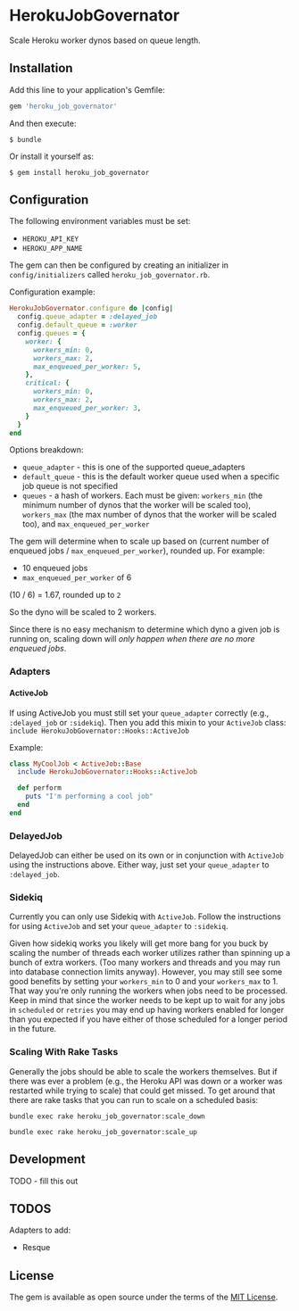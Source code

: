 
# HerokuJobGovernator

Scale Heroku worker dynos based on queue length.

## Installation

Add this line to your application's Gemfile:

```ruby
gem 'heroku_job_governator'
```

And then execute:

    $ bundle

Or install it yourself as:

    $ gem install heroku_job_governator

## Configuration

The following environment variables must be set:

* `HEROKU_API_KEY`
* `HEROKU_APP_NAME`

The gem can then be configured by creating an initializer in `config/initializers` called `heroku_job_governator.rb`.

Configuration example:

```ruby
HerokuJobGovernator.configure do |config|
  config.queue_adapter = :delayed_job
  config.default_queue = :worker
  config.queues = {
    worker: {
      workers_min: 0,
      workers_max: 2,
      max_enqueued_per_worker: 5,
    },
    critical: {
      workers_min: 0,
      workers_max: 2,
      max_enqueued_per_worker: 3,
    }
  }
end
```

Options breakdown:

- `queue_adapter` - this is one of the supported queue_adapters
- `default_queue` - this is the default worker queue used when a specific job queue is not specified
- `queues` - a hash of workers. Each must be given: `workers_min` (the minimum number of dynos that the worker will be scaled too), `workers_max` (the max number of dynos that the worker will be scaled too), and `max_enqueued_per_worker`

The gem will determine when to scale up based on (current number of enqueued jobs / `max_enqueued_per_worker`), rounded up. For example:

- 10 enqueued jobs
- `max_enqueued_per_worker` of 6

(10 / 6) = 1.67, rounded up to `2`

So the dyno will be scaled to 2 workers.

Since there is no easy mechanism to determine which dyno a given job is running on, scaling down will *only happen when there are no more enqueued jobs*.

### Adapters

#### ActiveJob

If using ActiveJob you must still set your `queue_adapter` correctly (e.g., `:delayed_job` or `:sidekiq`). Then you add this mixin to your `ActiveJob` class: `include HerokuJobGovernator::Hooks::ActiveJob`

Example:

```ruby
class MyCoolJob < ActiveJob::Base
  include HerokuJobGovernator::Hooks::ActiveJob

  def perform
    puts "I'm performing a cool job"
  end
end
```

### DelayedJob

DelayedJob can either be used on its own or in conjunction with `ActiveJob` using the instructions above. Either way, just set your `queue_adapter` to `:delayed_job`.

### Sidekiq

Currently you can only use Sidekiq with `ActiveJob`. Follow the instructions for using `ActiveJob` and set your `queue_adapter` to `:sidekiq`.

Given how sidekiq works you likely will get more bang for you buck by scaling the number of threads each worker utilizes rather than spinning up a bunch of extra workers. (Too many workers and threads and you may run into database connection limits anyway). However, you may still see some good benefits by setting your `workers_min` to 0 and your `workers_max` to 1. That way you're only running the workers when jobs need to be processed. Keep in mind that since the worker needs to be kept up to wait for any jobs in `scheduled` or `retries` you may end up having workers enabled for longer than you expected if you have either of those scheduled for a longer period in the future.


### Scaling With Rake Tasks

Generally the jobs should be able to scale the workers themselves. But if there was ever a problem (e.g., the Heroku API was down or a worker was restarted while trying to scale) that could get missed. To get around that there are rake tasks that you can run to scale on a scheduled basis:

`bundle exec rake heroku_job_governator:scale_down`

`bundle exec rake heroku_job_governator:scale_up`

## Development

TODO - fill this out

## TODOS

Adapters to add:

- Resque

## License

The gem is available as open source under the terms of the [MIT License](http://opensource.org/licenses/MIT).
